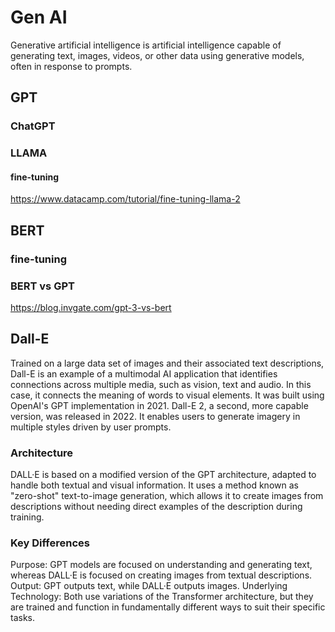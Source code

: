 # Gen AI

Generative artificial intelligence is artificial intelligence capable of generating text, images, videos, or other data using generative models, often in response to prompts.

## GPT

### ChatGPT

### LLAMA

#### fine-tuning
https://www.datacamp.com/tutorial/fine-tuning-llama-2

## BERT 
### fine-tuning

### BERT vs GPT
https://blog.invgate.com/gpt-3-vs-bert

## Dall-E

Trained on a large data set of images and their associated text descriptions, Dall-E is an example of a multimodal AI application that identifies connections across multiple media, such as vision, text and audio. In this case, it connects the meaning of words to visual elements. It was built using OpenAI's GPT implementation in 2021. Dall-E 2, a second, more capable version, was released in 2022. It enables users to generate imagery in multiple styles driven by user prompts.

### Architecture

DALL·E is based on a modified version of the GPT architecture, adapted to handle both textual and visual information. It uses a method known as "zero-shot" text-to-image generation, which allows it to create images from descriptions without needing direct examples of the description during training.

### Key Differences
Purpose: GPT models are focused on understanding and generating text, whereas DALL·E is focused on creating images from textual descriptions.
Output: GPT outputs text, while DALL·E outputs images.
Underlying Technology: Both use variations of the Transformer architecture, but they are trained and function in fundamentally different ways to suit their specific tasks.
